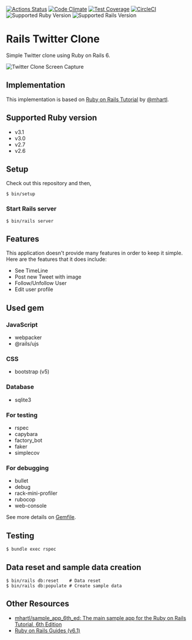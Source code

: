 [![Actions Status](https://github.com/toshimaru/RailsTwitterClone/workflows/Docker%20Compose%20Build/badge.svg)](https://github.com/toshimaru/RailsTwitterClone/actions)
[![Code Climate](https://codeclimate.com/github/toshimaru/RailsTwitterClone/badges/gpa.svg)](https://codeclimate.com/github/toshimaru/RailsTwitterClone)
[![Test Coverage](https://codeclimate.com/github/toshimaru/RailsTwitterClone/badges/coverage.svg)](https://codeclimate.com/github/toshimaru/RailsTwitterClone/coverage)
[![CircleCI](https://circleci.com/gh/toshimaru/RailsTwitterClone.svg?style=svg)](https://circleci.com/gh/toshimaru/RailsTwitterClone)
![Supported Ruby Version](https://img.shields.io/badge/Ruby-v3.1-green)
![Supported Rails Version](https://img.shields.io/badge/Rails-v6.1-green)

# Rails Twitter Clone

Simple Twitter clone using Ruby on Rails 6.

![Twitter Clone Screen Capture](https://user-images.githubusercontent.com/803398/154789978-e2a4c50d-150b-4d21-885a-81209fc6893e.png)

## Implementation

This implementation is based on [Ruby on Rails Tutorial](https://www.railstutorial.org/book) by [@mhartl](https://github.com/mhartl).

## Supported Ruby version

- v3.1
- v3.0
- v2.7
- v2.6

## Setup

Check out this repository and then,

```console
$ bin/setup
```

### Start Rails server

```console
$ bin/rails server
```

## Features

This application doesn't provide many features in order to keep it simple. Here are the features that it does include:

* See TimeLine
* Post new Tweet with image
* Follow/Unfollow User
* Edit user profile

## Used gem

### JavaScript

- webpacker
- @rails/ujs

### CSS

- bootstrap (v5)

### Database

- sqlite3

### For testing

* rspec
* capybara
* factory_bot
* faker
* simplecov

### For debugging

* bullet
* debug
* rack-mini-profiler
* rubocop
* web-console

See more details on [Gemfile](./Gemfile).

## Testing

```console
$ bundle exec rspec
```

## Data reset and sample data creation

```console
$ bin/rails db:reset    # Data reset
$ bin/rails db:populate # Create sample data
```

## Other Resources

- [mhartl/sample_app_6th_ed: The main sample app for the Ruby on Rails Tutorial, 6th Edition](https://github.com/mhartl/sample_app_6th_ed)
- [Ruby on Rails Guides (v6.1)](https://guides.rubyonrails.org/v6.1/)
